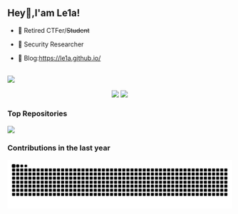 ## Hey👋,I'am Le1a!

- 🌱 Retired CTFer/~~Student~~

- 🔭 Security Researcher

- 🍔 Blog:https://le1a.github.io/

</br>
<img src="https://profile-counter.glitch.me/Le1a/count.svg" />

<p align="center">
  <img width="45%" src="https://github-readme-stats.vercel.app/api?username=Le1a&show_icons=true" /> 
  <img width="48%" src="https://github-readme-streak-stats.herokuapp.com/?user=Le1a" /> 
</p>

### Top Repositories


<a href="[https://github.com/Y4tacker/JavaSec](https://github.com/Le1a/CVE-2023-33246)">
  <img align="center" src="https://github-readme-stats.vercel.app/api/pin/?username=Le1a&repo=CVE-2023-33246&theme=vue&show_icons=true" />
</a>

### Contributions in the last year

![github contribution grid snake animation](https://github.com/Le1a/Le1a/blob/output/github-contribution-grid-snake-dark.svg?palette=github-dark)
